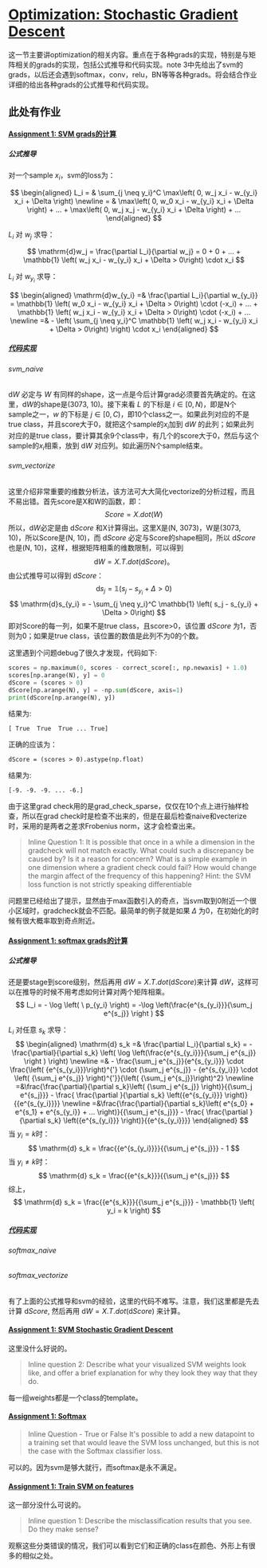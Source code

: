 [Optimization: Stochastic Gradient Descent](http://cs231n.github.io/optimization-1/)
=====
这一节主要讲optimization的相关内容。重点在于各种grads的实现，特别是与矩阵相关的grads的实现，包括公式推导和代码实现。note 3中先给出了svm的grads，以后还会遇到softmax，conv，relu，BN等等各种grads。将会结合作业详细的给出各种grads的公式推导和代码实现。

此处有作业
---
#### [Assignment 1: SVM grads的计算](https://github.com/FortiLeiZhang/cs231n/blob/master/code/cs231n/assignment1/svm.ipynb)

##### 公式推导

对一个sample $x_i$，svm的loss为：

$$
\begin{aligned}
L_i = & \sum_{j \neq y_i}^C \max\left( 0, w_j x_i - w_{y_i} x_i + \Delta \right) \newline
= & \max\left( 0, w_0 x_i - w_{y_i} x_i + \Delta \right) + ... + \max\left( 0, w_j x_j - w_{y_i} x_i + \Delta \right) + ...
\end{aligned}
$$

$L_i$ 对 $w_j$ 求导：

$$
\mathrm{d}w_j =  \frac{\partial L_i}{\partial w_j} = 0 + 0 + ... +
 \mathbb{1} \left( w_j x_i - w_{y_i} x_i + \Delta > 0\right) \cdot x_i
$$

$L_i$ 对 $w_{y_i}$ 求导：

$$
\begin{aligned}
\mathrm{d}w_{y_i} =& \frac{\partial L_i}{\partial w_{y_i}} =
\mathbb{1} \left( w_0 x_i - w_{y_i} x_i + \Delta > 0\right) \cdot (-x_i) +
 ... + \mathbb{1} \left( w_j x_i - w_{y_i} x_i + \Delta > 0\right) \cdot (-x_i) + ... \newline
 =& - \left(  \sum_{j \neq y_i}^C  \mathbb{1} \left( w_j x_i - w_{y_i} x_i + \Delta > 0\right) \right) \cdot x_i
 \end{aligned}
$$

##### [代码实现](https://github.com/FortiLeiZhang/cs231n/blob/master/code/cs231n/assignment1/cs231n/classifiers/linear_svm.py)

###### svm_naive

$\mathrm{d}W$ 必定与 $W$ 有同样的shape，这一点是今后计算grad必须要首先确定的。在这里，$\mathrm{d}W$的shape是(3073, 10)。接下来看 $L$ 的下标是 $i \in [0, N)$，即是N个sample之一，$w$ 的下标是 $j \in [0, C)$，即10个class之一。如果此列对应的不是true class，并且score大于0，就把这个sample的$x_i$加到 $\mathrm{d}W$ 的此列；如果此列对应的是true class，要计算其余9个class中，有几个的score大于0，然后与这个sample的$x_i$相乘，放到 $\mathrm{d}W$ 对应列。如此遍历N个sample结束。

###### svm_vectorize
这里介绍非常重要的维数分析法，该方法可大大简化vectorize的分析过程，而且不易出错。首先score是X和W的函数，即：
$$
Score = X.dot(W)
$$
所以，$\mathrm{d}W$必定是由 $\mathrm{d} Score$ 和X计算得出。这里X是(N, 3073)，W是(3073, 10)，所以Score是(N, 10)，而 $\mathrm{d} Score$ 必定与Score的shape相同，所以 $\mathrm{d} Score$ 也是(N, 10)，这样，根据矩阵相乘的维数限制，可以得到
$$
\mathrm{d} W = X.T.dot(\mathrm{d} Score)。
$$
由公式推导可以得到 $\mathrm{d} Score$：
$$
\mathrm{d}s_j = \mathbb{1} \left( s_j - s_{y_i} + \Delta > 0\right)
$$
$$
\mathrm{d}s_{y_i}
 = - \sum_{j \neq y_i}^C  \mathbb{1} \left( s_j - s_{y_i} + \Delta > 0\right)
$$
即对Score的每一列，如果不是true class，且score>0，该位置 $\mathrm{d} Score$ 为1，否则为0；如果是true class，该位置的数值是此列不为0的个数。

这里遇到个问题debug了很久才发现，代码如下:
```python
scores = np.maximum(0, scores - correct_score[:, np.newaxis] + 1.0)
scores[np.arange(N), y] = 0
dScore = (scores > 0)
dScore[np.arange(N), y] = -np.sum(dScore, axis=1)
print(dScore[np.arange(N), y])
```
结果为:
```
[ True  True  True ... True]
```
正确的应该为：
```
dScore = (scores > 0).astype(np.float)
```
结果为:
```
[-9. -9. -9. ... -6.]
```
由于这里grad check用的是grad_check_sparse，仅仅在10个点上进行抽样检查，所以在grad check时是检查不出来的，但是在最后检查naive和vecterize时，采用的是两者之差求Frobenius norm，这才会检查出来。

> Inline Question 1: It is possible that once in a while a dimension in the gradcheck will not match exactly. What could such a discrepancy be caused by? Is it a reason for concern? What is a simple example in one dimension where a gradient check could fail? How would change the margin affect of the frequency of this happening? Hint: the SVM loss function is not strictly speaking differentiable

问题里已经给出了提示，显然由于max函数引入的奇点，当svm取到0附近一个很小区域时，gradcheck就会不匹配。最简单的例子就是如果 $\Delta$ 为0，在初始化的时候有很大概率取到奇点附近。

#### [Assignment 1: softmax grads的计算](https://github.com/FortiLeiZhang/cs231n/blob/master/code/cs231n/assignment1/softmax.ipynb)

##### 公式推导
还是要stage到score级别，然后再用 $\mathrm{d} W = X.T.dot(\mathrm{d} Score)$来计算 $\mathrm{d} W$，这样可以在推导的时候不用考虑如何计算对两个矩阵相乘。
$$
L_i = - \log \left( \ p_{y_i} \right) = -\log \left(\frac{e^{s_{y_i}}}{\sum_j e^{s_j}} \right )
$$

$L_i$ 对任意 $s_k$ 求导：
$$
\begin{aligned}
\mathrm{d} s_k =& \frac{\partial L_i}{\partial s_k} = - \frac{\partial}{\partial s_k} \left( \log \left(\frac{e^{s_{y_i}}}{\sum_j e^{s_j}} \right ) \right) \newline
=& - \frac{\sum_j e^{s_j}}{e^{s_{y_i}}} \cdot \frac{\left( {e^{s_{y_i}}}\right)^{'} \cdot {\sum_j e^{s_j}} - {e^{s_{y_i}}} \cdot \left( {\sum_j e^{s_j}} \right)^{'}}{\left( {\sum_j e^{s_j}}\right)^2} \newline
=&\frac{\frac{\partial}{\partial s_k}\left( {\sum_j e^{s_j}} \right)}{{\sum_j e^{s_j}}} - \frac{ \frac{\partial }{\partial s_k} \left({e^{s_{y_i}}} \right)}{{e^{s_{y_i}}}} \newline
=&\frac{\frac{\partial}{\partial s_k}\left( e^{s_0} + e^{s_1} + e^{s_{y_i}} + ... \right)}{{\sum_j e^{s_j}}} - \frac{ \frac{\partial }{\partial s_k} \left({e^{s_{y_i}}} \right)}{{e^{s_{y_i}}}}
\end{aligned}
$$
当 $y_i = k$时：
$$
\mathrm{d} s_k = \frac{{e^{s_{y_i}}}}{{\sum_j e^{s_j}}} - 1
$$
当 $y_i \neq k$时：
$$
\mathrm{d} s_k = \frac{{e^{s_k}}}{{\sum_j e^{s_j}}}
$$
综上，
$$
\mathrm{d} s_k = \frac{{e^{s_k}}}{{\sum_j e^{s_j}}} - \mathbb{1} \left( y_i = k \right)
$$

##### [代码实现](https://github.com/FortiLeiZhang/cs231n/blob/master/code/cs231n/assignment1/cs231n/classifiers/softmax.py)

###### softmax_naive
###### softmax_vectorize
有了上面的公式推导和svm的经验，这里的代码不难写。注意，我们这里都是先去计算 $\mathrm{d} Score$, 然后再用 $\mathrm{d} W = X.T.dot(\mathrm{d} Score)$ 来计算。

#### [Assignment 1: SVM Stochastic Gradient Descent ](https://github.com/FortiLeiZhang/cs231n/blob/master/code/cs231n/assignment1/svm.ipynb)
这里没什么好说的。
> Inline question 2:
Describe what your visualized SVM weights look like, and offer a brief explanation for why they look they way that they do.

每一组weights都是一个class的template。

#### [Assignment 1: Softmax ](https://github.com/FortiLeiZhang/cs231n/blob/master/code/cs231n/assignment1/softmax.ipynb)

> Inline Question - True or False
It's possible to add a new datapoint to a training set that would leave the SVM loss unchanged, but this is not the case with the Softmax classifier loss.

可以的。因为svm是够大就行，而softmax是永不满足。

#### [Assignment 1: Train SVM on features](https://github.com/FortiLeiZhang/cs231n/blob/master/code/cs231n/assignment1/features.ipynb)
这一部分没什么可说的。
>Inline question 1:
Describe the misclassification results that you see. Do they make sense?

观察这些分类错误的情况，我们可以看到它们和正确的class在颜色、外形上有很多的相似之处。
